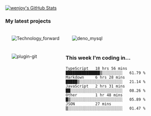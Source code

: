 
<a href="https://github.com/wenjoy">
  <img src="https://github-readme-stats.vercel.app/api?username=wenjoy&show_icons=true&title_color=fff&icon_color=79ff97&text_color=9f9f9f&bg_color=151515" alt="wenjoy's GitHub Stats" />
</a>

### My latest projects

<div style="display: grid;grid-template-columns: auto auto;">
  <div style="padding: 20px;">
    <img align="middle" src="https://github-readme-stats.vercel.app/api/pin/?username=wenjoy&repo=Technology-forward&title_color=fff&icon_color=79ff97&text_color=9f9f9f&bg_color=151515" alt="Technology_forward" />
  </div>
    <div style="padding: 20px;">
      <img align="middle" src="https://github-readme-stats.vercel.app/api/pin/?username=wenjoy&repo=deno_mysql&title_color=fff&icon_color=79ff97&text_color=9f9f9f&bg_color=151515" alt="deno_mysql" />
  </div>
    <div style="padding: 20px;">
    <img align="middle" src="https://github-readme-stats.vercel.app/api/pin/?username=wenjoy&repo=visualization_app&title_color=fff&icon_color=79ff97&text_color=9f9f9f&bg_color=151515" alt="plugin-git" />
  </div>
<div>






<!-- <a href="https://codestats.net/users/wenjoy">
  <img src='https://codestats-readme.wenjoy.cn/history-graph/wenjoy?width=850&height=300&timezone=08:00&history_days=21&max_languages=9&language_colors=["3e4053","f15854","5da5da","faa43a","60bd68","f17cb0","b2912f","decf3f","b276b2","808080"]' alt="wenjoy's Code::Stats history graph" />
</a> -->

### This week I'm coding in...

<!--START_SECTION:waka-->
```text
TypeScript   18 hrs 56 mins  ███████████████▒░░░░░░░░░   61.79 % 
Markdown     6 hrs 28 mins   █████▒░░░░░░░░░░░░░░░░░░░   21.14 % 
JavaScript   2 hrs 31 mins   ██░░░░░░░░░░░░░░░░░░░░░░░   08.26 % 
Other        1 hr 48 mins    █▒░░░░░░░░░░░░░░░░░░░░░░░   05.89 % 
JSON         27 mins         ▒░░░░░░░░░░░░░░░░░░░░░░░░   01.47 % 
```
<!--END_SECTION:waka-->
